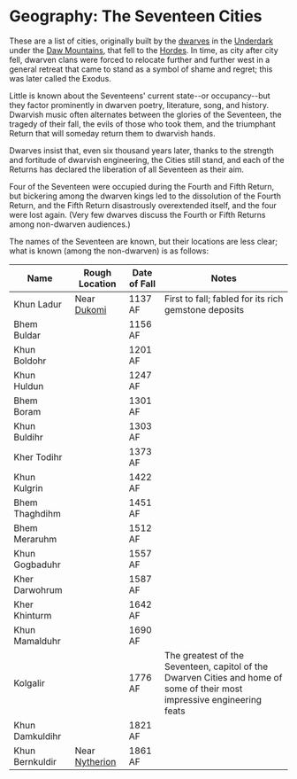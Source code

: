 # Geography: The Seventeen Cities
These are a list of cities, originally built by the [dwarves](/Races/Dwarves.md) in the [Underdark](/Geography/Underdark.md) under the [Daw Mountains](/Geography/DawMountains.md), that fell to the [Hordes](/Races/Hordes.md). In time, as city after city fell, dwarven clans were forced to relocate further and further west in a general retreat that came to stand as a symbol of shame and regret; this was later called the Exodus. 

Little is known about the Seventeens' current state--or occupancy--but they factor prominently in dwarven poetry, literature, song, and history. Dwarvish music often alternates between the glories of the Seventeen, the tragedy of their fall, the evils of those who took them, and the triumphant Return that will someday return them to dwarvish hands.

Dwarves insist that, even six thousand years later, thanks to the strength and fortitude of dwarvish engineering, the Cities still stand, and each of the Returns has declared the liberation of all Seventeen as their aim.

Four of the Seventeen were occupied during the Fourth and Fifth Return, but bickering among the dwarven kings led to the dissolution of the Fourth Return, and the Fifth Return disastrously overextended itself, and the four were lost again. (Very few dwarves discuss the Fourth or Fifth Returns among non-dwarven audiences.)

The names of the Seventeen are known, but their locations are less clear; what is known (among the non-dwarven) is as follows:

Name | Rough Location | Date of Fall | Notes
-----|----------------|--------------|---------
Khun Ladur|Near [Dukomi](/Cities/Dukomi.md)|1137 AF|First to fall; fabled for its rich gemstone deposits
Bhem Buldar| | 1156 AF |
Khun Boldohr| | 1201 AF |
Khun Huldun| | 1247 AF |
Bhem Boram| | 1301 AF |
Khun Buldihr| | 1303 AF |
Kher Todihr| | 1373 AF |
Khun Kulgrin| | 1422 AF |
Bhem Thaghdihm| | 1451 AF |
Bhem Meraruhm| | 1512 AF |
Khun Gogbaduhr| | 1557 AF |
Kher Darwohrum| | 1587 AF |
Kher Khinturm| | 1642 AF |
Khun Mamalduhr| | 1690 AF |
Kolgalir| | 1776 AF | The greatest of the Seventeen, capitol of the Dwarven Cities and home of some of their most impressive engineering feats
Khun Damkuldihr| | 1821 AF |
Khun Bernkuldir|Near [Nytherion](/Cities/Nytherion.md)| 1861 AF |
